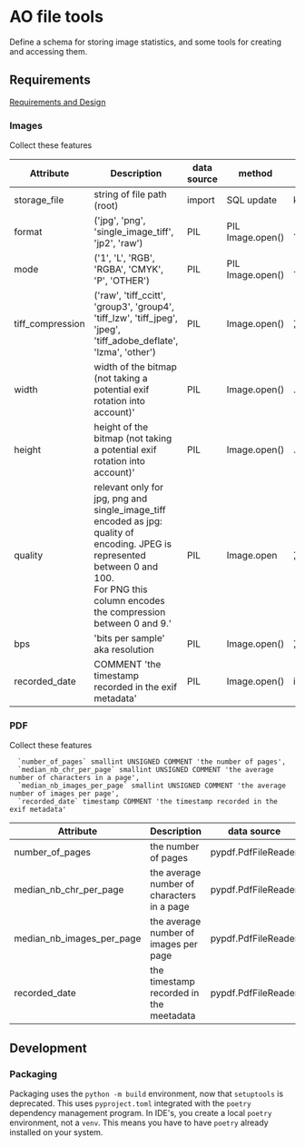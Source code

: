 # AO file tools

Define a schema for storing image statistics, and some tools for creating and accessing them.

## Requirements

[Requirements and Design](https://github.com/buda-base/ao-filedb-tools/issues/1)

### Images

Collect these features

| Attribute        | Description                                                                                                                                                                                         | data source | method           | data attribute                      |
|------------------|-----------------------------------------------------------------------------------------------------------------------------------------------------------------------------------------------------|-------------|------------------|-------------------------------------|
| storage_file     | string of file path (root)                                                                                                                                                                          | import      | SQL update       | key of file                         | 
| format           | ('jpg', 'png', 'single_image_tiff', 'jp2', 'raw')                                                                                                                                                   | PIL         | PIL Image.open() | .format                             |
| mode             | ('1', 'L', 'RGB', 'RGBA', 'CMYK', 'P', 'OTHER')                                                                                                                                                     | PIL         | PIL Image.open() | .format                             |
| tiff_compression | ('raw', 'tiff_ccitt', 'group3', 'group4',<br/> 'tiff_lzw', 'tiff_jpeg', 'jpeg', 'tiff_adobe_deflate', 'lzma', 'other')                                                                              | PIL         | Image.open()     | .info.get('compression', 'unknown') |
| width            | width of the bitmap (not taking a potential exif rotation into account)'                                                                                                                            | PIL         | Image.open()     | .img.size[0]                        |
| height           | height of the bitmap (not taking a potential exif rotation into account)'                                                                                                                           | PIL         | Image.open()     | .img.size[1]                        |
| quality          | relevant only for jpg, png and single_image_tiff <br/>encoded as jpg: quality of encoding. JPEG is represented between 0 and 100.<br/>For PNG this column encodes the compression between 0 and 9.' | PIL         | Image.open       | .info.get('quality', 'unknown')     |
| bps              | 'bits per sample' aka resolution                                                                                                                                                                    | PIL         | Image.open()     | .info.get('dpi', 'unknown')         |
| recorded_date    | COMMENT 'the timestamp recorded in the exif metadata'                                                                                                                                               | PIL         | Image.open()     | img._getexif()                      |

### PDF
Collect these features

```mysql
  `number_of_pages` smallint UNSIGNED COMMENT 'the number of pages',
  `median_nb_chr_per_page` smallint UNSIGNED COMMENT 'the average number of characters in a page',
  `median_nb_images_per_page` smallint UNSIGNED COMMENT 'the average number of images per page',
  `recorded_date` timestamp COMMENT 'the timestamp recorded in the exif metadata'
```
| Attribute        | Description                                | data source | method         | data attribute  |
|------------------|--------------------------------------------|-------------|----------------|-----------------|
|number_of_pages | the number of pages                        |pypdf.PdfFileReader|                | .numPages       |
|median_nb_chr_per_page | the average number of characters in a page |pypdf.PdfFileReader|                | .numPages       |
|median_nb_images_per_page | the average number of images per page      |pypdf.PdfFileReader|                | .numPages       |
|recorded_date | the timestamp recorded in the meetadata    | pypdf.PdfFileReader| .document_info | ["/CreationDate"] |

## Development
### Packaging
Packaging uses the `python -m build` environment, now that `setuptools` is deprecated. This uses `pyproject.toml`
integrated with the `poetry` dependency management program. In IDE's, you create a local `poetry` environment,
not a `venv`. This means you have to have `poetry` already installed on your system.
